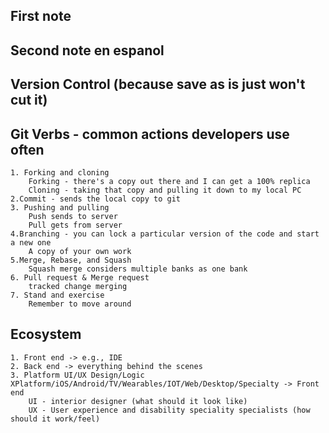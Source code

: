 ## First note
## Second note en espanol 
## Version Control (because save as is just won't cut it) 
## Git Verbs - common actions developers use often 
    1. Forking and cloning
        Forking - there's a copy out there and I can get a 100% replica
        Cloning - taking that copy and pulling it down to my local PC
    2.Commit - sends the local copy to git
    3. Pushing and pulling
        Push sends to server
        Pull gets from server
    4.Branching - you can lock a particular version of the code and start a new one
        A copy of your own work
    5.Merge, Rebase, and Squash
        Squash merge considers multiple banks as one bank
    6. Pull request & Merge request
        tracked change merging
    7. Stand and exercise
        Remember to move around
## Ecosystem
    1. Front end -> e.g., IDE
    2. Back end -> everything behind the scenes
    3. Platform UI/UX Design/Logic XPlatform/iOS/Android/TV/Wearables/IOT/Web/Desktop/Specialty -> Front end
        UI - interior designer (what should it look like)
        UX - User experience and disability speciality specialists (how should it work/feel)

